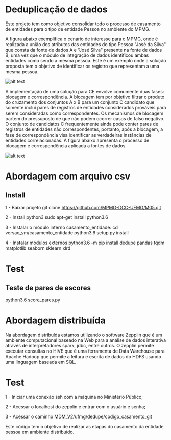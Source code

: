 # Deduplicação de dados
Este projeto tem como objetivo consolidar todo o processo de casamento de entidades para o tipo de entidade Pessoa no ambiente do MPMG.

A figura abaixo exemplifica o cenário de interesse para o MPMG, onde é realizada a união dos atributos das entidades do tipo Pessoa "José da Silva" que consta da fonte de dados A e "José Silva" presente na fonte de dados B, uma vez que o módulo de integração de dados identificou ambas entidades como sendo a mesma pessoa. Este é um exemplo onde a solução proposta tem o objetivo de identificar os registro que representam a uma mesma pessoa.

![alt text](https://github.com/MPMG-DCC-UFMG/M05/fig/figura1.png)

A implementação de uma solução para CE envolve comumente duas fases: blocagem e correspondência. A blocagem tem por objetivo filtrar o produto do cruzamento dos conjuntos A x B para um conjunto C candidato que somente inclui pares de registros de entidades considerados prováveis para serem consideradas como correspondentes. Os mecanismos de blocagem partem do pressuposto de que não podem ocorrer casos de falso negativo. O conjunto de candidatos C frequentemente ainda pode conter pares de registros de entidades não correspondentes, portanto, após a blocagem, a fase de correspondência visa identificar as verdadeiras instâncias de entidades correlacionadas. A figura abaixo apresenta o processo de blocagem e correspondência aplicada a fontes de dados.

![alt text](https://github.com/MPMG-DCC-UFMG/M05/fig/figura2.png)


# Abordagem com arquivo csv

## Install

1 - Baixar projeto
git clone https://github.com/MPMG-DCC-UFMG/M05.git

2 - Install python3
sudo apt-get install python3.6

3 - Instalar o módulo interno casamento_entidade:
cd versao_vm/casamento_entidade
python3.6 setup.py install

4 - Instalar módulos externos
python3.6 -m pip install dedupe pandas tqdm matplotlib seaborn sklearn xlrd

# Test

## Teste de pares de escores
python3.6 score_pares.py

# Abordagem distribuída

Na abordagem distribuída estamos utilizando o software Zepplin que é um ambiente computacional baseado na Web para a análise de dados interativa através de interpretadores spark, jdbc, entre outros. O zepplin permite executar consultas no HIVE que é uma ferramenta de Data Warehouse para Apache Hadoop que permite a leitura e escrita de dados do HDFS usando uma linguagem baseada em SQL.


# Test
1 - Iniciar uma conexão ssh com a máquina no Ministério Público;

2 - Acessar o localhost do zepplin e entrar com o usuário e senha;

3 - Acessar o caminho MDM_V2/ufmg/dedupe/codigo_casamento_git

Este código tem o objetivo de realizar as etapas do casamento da entidade pessoa em ambiente distribuído.
